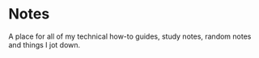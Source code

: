 # Notes

A place for all of my technical how-to guides, study notes, random notes and things I jot down.